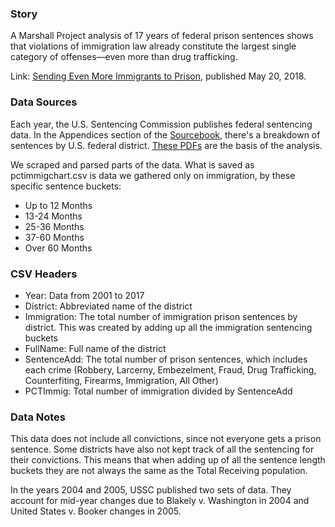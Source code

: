 ### Story ###


A Marshall Project analysis of 17 years of federal prison sentences shows that violations of immigration law already constitute the largest single category of offenses—even more than drug trafficking.

Link: [Sending Even More Immigrants to Prison](https://www.themarshallproject.org/2018/05/20/sending-even-more-immigrants-to-prison), published May 20, 2018.

### Data Sources ###

Each year, the U.S. Sentencing Commission publishes federal sentencing data. In the Appendices section of the [Sourcebook](https://www.ussc.gov/research/sourcebook-2017), there's a breakdown of sentences by U.S. federal district. [These PDFs](https://www.ussc.gov/research/sourcebook/archive) are the basis of the analysis.

We scraped and parsed parts of the data. What is saved as pctimmigchart.csv is data we gathered only on immigration, by these specific sentence buckets:

- Up to 12 Months
- 13-24 Months
- 25-36 Months
- 37-60 Months
- Over 60 Months


### CSV Headers ###

- Year: Data from 2001 to 2017
- District: Abbreviated name of the district
- Immigration: The total number of immigration prison sentences by district. This was created by adding up all the immigration sentencing buckets
- FullName: Full name of the district
- SentenceAdd: The total number of prison sentences, which includes each crime (Robbery, Larcerny, Embezelment, Fraud, Drug Trafficking, Counterfiting, Firearms, Immigration, All Other)
- PCTImmig: Total number of immigration divided by SentenceAdd

### Data Notes ###

This data does not include all convictions, since not everyone gets a prison sentence. Some districts have also not kept track of all the sentencing for their convictions. This means that when adding up of all the sentence length buckets they are not always the same as the Total Receiving population. 

In the years 2004 and 2005, USSC published two sets of data. They account for mid-year changes due to Blakely v. Washington in 2004 and United States v. Booker changes in 2005.

